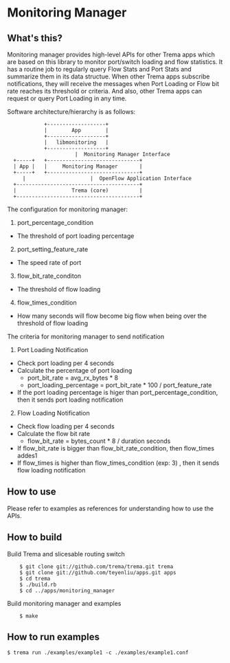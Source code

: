 Monitoring Manager
============

What's this?
------------

Monitoring manager provides high-level APIs for other Trema apps which are 
based on this library to monitor port/switch loading and flow statistics. 
It has a routine job to regularly query Flow Stats and Port Stats and 
summarize them in its data structue. When other Trema apps subscribe 
notifications, they will receive the messages when Port Loading or Flow bit rate 
reaches its threshold or criteria. And also, other Trema apps can request or 
query Port Loading in any time.

Software architecture/hierarchy is as follows:

                +-------------------+  
                |        App        |  
                +-------------------+  
                |   libmonitoring   |  
                +-------------------+  
                          |  Monitoring Manager Interface
      +-----+   +------------------------------+
      | App |   |     Monitoring Manager       |
      +-----+   +------------------------------+
         |                     |  OpenFlow Application Interface
      +----------------------------------------+
      |                  Trema (core)          |
      +----------------------------------------+

The configuration for monitoring manager:
1. port_percentage_condition
  - The threshold of port loading percentage
2. port_setting_feature_rate
  - The speed rate of port
3. flow_bit_rate_conditon
  - The threshold of flow loading
4. flow_times_condition
  - How many seconds will flow become big flow when being over the threshold of flow loading

The criteria for monitoring manager to send notification
1. Port Loading Notification
  - Check port loading per 4 seconds
  - Calculate the percentage of port loading
    * port_bit_rate = avg_rx_bytes * 8 
    * port_loading_percentage = port_bit_rate  * 100 / port_feature_rate
  - If the port loading percentage is higer than port_percentage_condition, then it sends port loading notification
2. Flow Loading Notification
  - Check flow loading per 4 seconds
  - Calculate the flow bit rate
    * flow_bit_rate = bytes_count * 8 / duration seconds
  - If flow_bit_rate  is bigger than flow_bit_rate_condition, then flow_times addes1
  - If flow_times is higher than flow_times_condition (exp: 3) , then it sends flow loading notification


How to use
----------

Please refer to examples as references for understanding
how to use the APIs.

How to build
------------

  Build Trema and slicesable routing switch

        $ git clone git://github.com/trema/trema.git trema
        $ git clone git://github.com/teyenliu/apps.git apps
        $ cd trema
        $ ./build.rb
        $ cd ../apps/monitoring_manager

  Build monitoring manager and examples

        $ make

How to run examples
-------------------

    $ trema run ./examples/example1 -c ./examples/example1.conf
